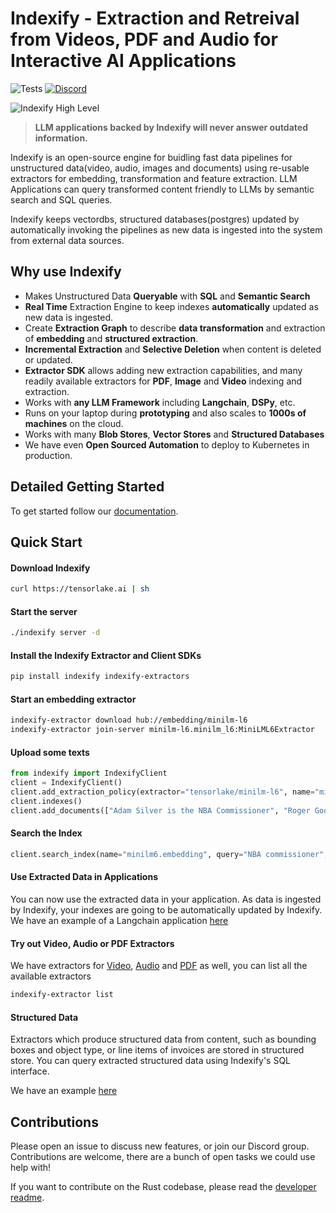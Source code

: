 # Indexify - Extraction and Retreival from Videos, PDF and Audio for Interactive AI Applications

![Tests](https://github.com/tensorlakeai/indexify/actions/workflows/test.yaml/badge.svg?branch=main)
[![Discord](https://dcbadge.vercel.app/api/server/VXkY7zVmTD?style=flat&compact=true)](https://discord.gg/VXkY7zVmTD)


![Indexify High Level](docs/docs/images/Indexify_KAT.gif)

> **LLM applications backed by Indexify will never answer outdated information.**

Indexify is an open-source engine for buidling fast data pipelines for unstructured data(video, audio, images and documents) using re-usable extractors for embedding, transformation and feature extraction. LLM Applications can query transformed content friendly to LLMs by semantic search and SQL queries. 

Indexify keeps vectordbs, structured databases(postgres) updated by automatically invoking the pipelines as new data is ingested into the system from external data sources. 

## Why use Indexify

* Makes Unstructured Data **Queryable** with **SQL** and **Semantic Search**
* **Real Time** Extraction Engine to keep indexes **automatically** updated as new data is ingested.
* Create **Extraction Graph** to describe **data transformation** and extraction of **embedding** and **structured extraction**.
* **Incremental Extraction** and **Selective Deletion** when content is deleted or updated.
* **Extractor SDK** allows adding new extraction capabilities, and many readily available extractors for **PDF**, **Image** and **Video** indexing and extraction.
* Works with **any LLM Framework** including **Langchain**, **DSPy**, etc.
* Runs on your laptop during **prototyping** and also scales to **1000s of machines** on the cloud.
* Works with many **Blob Stores**, **Vector Stores** and **Structured Databases**
* We have even **Open Sourced Automation** to deploy to Kubernetes in production.


## Detailed Getting Started

To get started follow our [documentation](https://getindexify.ai/getting_started/).

## Quick Start

#### Download Indexify 
```bash
curl https://tensorlake.ai | sh
```

#### Start the server
```bash
./indexify server -d
```

#### Install the Indexify Extractor and Client SDKs
```bash
pip install indexify indexify-extractors
```

#### Start an embedding extractor 
```bash
indexify-extractor download hub://embedding/minilm-l6
indexify-extractor join-server minilm-l6.minilm_l6:MiniLML6Extractor
```

#### Upload some texts 
```python
from indexify import IndexifyClient
client = IndexifyClient()
client.add_extraction_policy(extractor="tensorlake/minilm-l6", name="minilml6")
client.indexes()
client.add_documents(["Adam Silver is the NBA Commissioner", "Roger Goodell is the NFL commisioner"])
```

#### Search the Index
```python
client.search_index(name="minilm6.embedding", query="NBA commissioner", top_k=1)
```

#### Use Extracted Data in Applications
You can now use the extracted data in your application. As data is ingested by Indexify, your indexes are going to be automatically
updated by Indexify. We have an example of a Langchain application [here](https://getindexify.ai/integrations/langchain/python_langchain/)

#### Try out Video, Audio or PDF Extractors 
We have extractors for [Video](https://getindexify.ai/usecases/video_rag/), [Audio](https://getindexify.ai/usecases/audio_extraction/) and [PDF](https://getindexify.ai/usecases/pdf_extraction/) as well, you can list all the available extractors 

```bash
indexify-extractor list
```
#### Structured Data

Extractors which produce structured data from content, such as bounding boxes and object type, or line items of invoices are stored in
structured store. You can query extracted structured data using Indexify's SQL interface.

We have an example [here](https://getindexify.ai/usecases/image_retrieval/)

## Contributions
Please open an issue to discuss new features, or join our Discord group. Contributions are welcome, there are a bunch of open tasks we could use help with! 

If you want to contribute on the Rust codebase, please read the [developer readme](docs/docs/develop.md).
